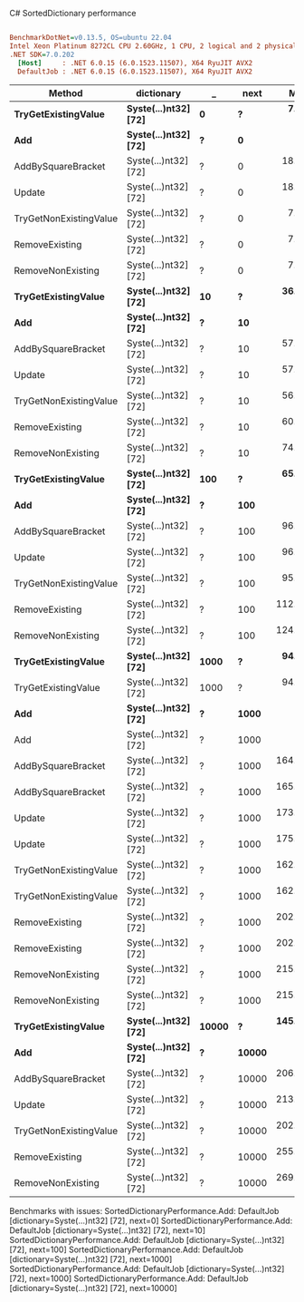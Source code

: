 C# SortedDictionary performance
``` ini

BenchmarkDotNet=v0.13.5, OS=ubuntu 22.04
Intel Xeon Platinum 8272CL CPU 2.60GHz, 1 CPU, 2 logical and 2 physical cores
.NET SDK=7.0.202
  [Host]     : .NET 6.0.15 (6.0.1523.11507), X64 RyuJIT AVX2
  DefaultJob : .NET 6.0.15 (6.0.1523.11507), X64 RyuJIT AVX2


```
|                 Method |           dictionary |     _ |  next |       Mean |     Error |    StdDev | Allocated |
|----------------------- |--------------------- |------ |------ |-----------:|----------:|----------:|----------:|
|    **TryGetExistingValue** | **Syste(...)nt32] [72]** |     **0** |     **?** |   **7.391 ns** | **0.0008 ns** | **0.0007 ns** |         **-** |
|                    **Add** | **Syste(...)nt32] [72]** |     **?** |     **0** |         **NA** |        **NA** |        **NA** |         **-** |
|     AddBySquareBracket | Syste(...)nt32] [72] |     ? |     0 |  18.411 ns | 0.0012 ns | 0.0011 ns |         - |
|                 Update | Syste(...)nt32] [72] |     ? |     0 |  18.414 ns | 0.0020 ns | 0.0018 ns |         - |
| TryGetNonExistingValue | Syste(...)nt32] [72] |     ? |     0 |   7.729 ns | 0.0008 ns | 0.0006 ns |         - |
|         RemoveExisting | Syste(...)nt32] [72] |     ? |     0 |   7.413 ns | 0.0007 ns | 0.0006 ns |         - |
|      RemoveNonExisting | Syste(...)nt32] [72] |     ? |     0 |   7.412 ns | 0.0016 ns | 0.0014 ns |         - |
|    **TryGetExistingValue** | **Syste(...)nt32] [72]** |    **10** |     **?** |  **36.511 ns** | **0.0045 ns** | **0.0038 ns** |         **-** |
|                    **Add** | **Syste(...)nt32] [72]** |     **?** |    **10** |         **NA** |        **NA** |        **NA** |         **-** |
|     AddBySquareBracket | Syste(...)nt32] [72] |     ? |    10 |  57.215 ns | 0.0059 ns | 0.0052 ns |         - |
|                 Update | Syste(...)nt32] [72] |     ? |    10 |  57.218 ns | 0.0080 ns | 0.0071 ns |         - |
| TryGetNonExistingValue | Syste(...)nt32] [72] |     ? |    10 |  56.892 ns | 0.0051 ns | 0.0040 ns |         - |
|         RemoveExisting | Syste(...)nt32] [72] |     ? |    10 |  60.199 ns | 0.0385 ns | 0.0360 ns |         - |
|      RemoveNonExisting | Syste(...)nt32] [72] |     ? |    10 |  74.110 ns | 0.0152 ns | 0.0127 ns |         - |
|    **TryGetExistingValue** | **Syste(...)nt32] [72]** |   **100** |     **?** |  **65.610 ns** | **0.0056 ns** | **0.0050 ns** |         **-** |
|                    **Add** | **Syste(...)nt32] [72]** |     **?** |   **100** |         **NA** |        **NA** |        **NA** |         **-** |
|     AddBySquareBracket | Syste(...)nt32] [72] |     ? |   100 |  96.043 ns | 0.0113 ns | 0.0100 ns |         - |
|                 Update | Syste(...)nt32] [72] |     ? |   100 |  96.030 ns | 0.0089 ns | 0.0075 ns |         - |
| TryGetNonExistingValue | Syste(...)nt32] [72] |     ? |   100 |  95.693 ns | 0.0125 ns | 0.0111 ns |         - |
|         RemoveExisting | Syste(...)nt32] [72] |     ? |   100 | 112.799 ns | 0.0116 ns | 0.0103 ns |         - |
|      RemoveNonExisting | Syste(...)nt32] [72] |     ? |   100 | 124.964 ns | 0.0418 ns | 0.0370 ns |         - |
|    **TryGetExistingValue** | **Syste(...)nt32] [72]** |  **1000** |     **?** |  **94.707 ns** | **0.0058 ns** | **0.0048 ns** |         **-** |
|    TryGetExistingValue | Syste(...)nt32] [72] |  1000 |     ? |  94.732 ns | 0.0118 ns | 0.0105 ns |         - |
|                    **Add** | **Syste(...)nt32] [72]** |     **?** |  **1000** |         **NA** |        **NA** |        **NA** |         **-** |
|                    Add | Syste(...)nt32] [72] |     ? |  1000 |         NA |        NA |        NA |         - |
|     AddBySquareBracket | Syste(...)nt32] [72] |     ? |  1000 | 164.395 ns | 0.0375 ns | 0.0333 ns |         - |
|     AddBySquareBracket | Syste(...)nt32] [72] |     ? |  1000 | 165.658 ns | 1.1396 ns | 1.0660 ns |         - |
|                 Update | Syste(...)nt32] [72] |     ? |  1000 | 173.714 ns | 0.0168 ns | 0.0149 ns |         - |
|                 Update | Syste(...)nt32] [72] |     ? |  1000 | 175.454 ns | 0.1060 ns | 0.0885 ns |         - |
| TryGetNonExistingValue | Syste(...)nt32] [72] |     ? |  1000 | 162.912 ns | 0.0125 ns | 0.0097 ns |         - |
| TryGetNonExistingValue | Syste(...)nt32] [72] |     ? |  1000 | 162.730 ns | 0.0172 ns | 0.0144 ns |         - |
|         RemoveExisting | Syste(...)nt32] [72] |     ? |  1000 | 202.586 ns | 0.0232 ns | 0.0206 ns |         - |
|         RemoveExisting | Syste(...)nt32] [72] |     ? |  1000 | 202.819 ns | 0.0191 ns | 0.0170 ns |         - |
|      RemoveNonExisting | Syste(...)nt32] [72] |     ? |  1000 | 215.595 ns | 0.0128 ns | 0.0119 ns |         - |
|      RemoveNonExisting | Syste(...)nt32] [72] |     ? |  1000 | 215.610 ns | 0.0211 ns | 0.0187 ns |         - |
|    **TryGetExistingValue** | **Syste(...)nt32] [72]** | **10000** |     **?** | **145.049 ns** | **0.0218 ns** | **0.0193 ns** |         **-** |
|                    **Add** | **Syste(...)nt32] [72]** |     **?** | **10000** |         **NA** |        **NA** |        **NA** |         **-** |
|     AddBySquareBracket | Syste(...)nt32] [72] |     ? | 10000 | 206.574 ns | 0.2538 ns | 0.2374 ns |         - |
|                 Update | Syste(...)nt32] [72] |     ? | 10000 | 213.689 ns | 0.0759 ns | 0.0710 ns |         - |
| TryGetNonExistingValue | Syste(...)nt32] [72] |     ? | 10000 | 202.146 ns | 0.0267 ns | 0.0250 ns |         - |
|         RemoveExisting | Syste(...)nt32] [72] |     ? | 10000 | 255.910 ns | 0.0287 ns | 0.0239 ns |         - |
|      RemoveNonExisting | Syste(...)nt32] [72] |     ? | 10000 | 269.041 ns | 0.0437 ns | 0.0408 ns |         - |

Benchmarks with issues:
  SortedDictionaryPerformance.Add: DefaultJob [dictionary=Syste(...)nt32] [72], next=0]
  SortedDictionaryPerformance.Add: DefaultJob [dictionary=Syste(...)nt32] [72], next=10]
  SortedDictionaryPerformance.Add: DefaultJob [dictionary=Syste(...)nt32] [72], next=100]
  SortedDictionaryPerformance.Add: DefaultJob [dictionary=Syste(...)nt32] [72], next=1000]
  SortedDictionaryPerformance.Add: DefaultJob [dictionary=Syste(...)nt32] [72], next=1000]
  SortedDictionaryPerformance.Add: DefaultJob [dictionary=Syste(...)nt32] [72], next=10000]
